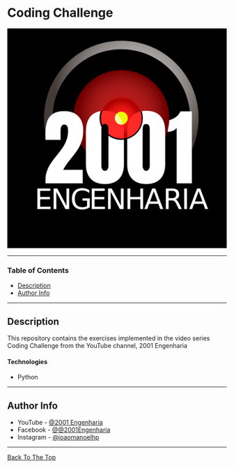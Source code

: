 # Coding Challenge

![2001 Engenharia](2001Eng.png)


---

### Table of Contents

- [Description](#description)
- [Author Info](#author-info)

---

## Description

This repository contains the exercises implemented in the video series Coding Challenge from the YouTube channel, 2001 Engenharia

#### Technologies

- Python

---


## Author Info

- YouTube   - [@2001 Engenharia](https://www.youtube.com/channel/UCZyFebN0_gF2yy5fhVhlXtA)
- Facebook  - [@@2001Engenharia](https://www.facebook.com/2001engenharia)
- Instagram - [@joaomanoelhp](http://instagram.com/joaomanoelhp)
---
[Back To The Top](#read-me-template)
